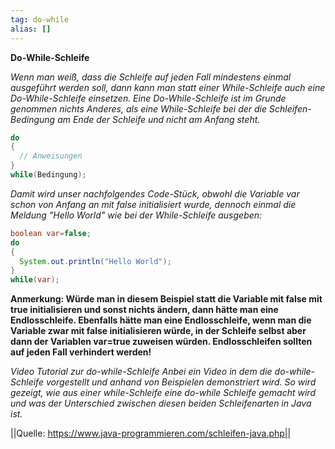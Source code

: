 ```yaml
---
tag: do-while
alias: []
---
```



**Do-While-Schleife**

*Wenn man weiß, dass die Schleife auf jeden Fall mindestens einmal ausgeführt werden soll, dann kann man statt einer While-Schleife auch eine Do-While-Schleife einsetzen. Eine Do-While-Schleife ist im Grunde genommen nichts Anderes, als eine While-Schleife bei der die Schleifen-Bedingung am Ende der Schleife und nicht am Anfang steht.*


```java
do
{
  // Anweisungen
}
while(Bedingung);
```

*Damit wird unser nachfolgendes Code-Stück, obwohl die Variable var schon von Anfang an mit false initialisiert wurde, dennoch einmal die Meldung "Hello World" wie bei der While-Schleife ausgeben:*


```java
boolean var=false;
do
{
  System.out.println("Hello World");
}
while(var);
```

**Anmerkung: Würde man in diesem Beispiel statt die Variable mit false mit true initialisieren und sonst nichts ändern, dann hätte man eine Endlosschleife. Ebenfalls hätte man eine Endlosschleife, wenn man die Variable zwar mit false initialisieren würde, in der Schleife selbst aber dann der Variablen var=true zuweisen würden. Endlosschleifen sollten auf jeden Fall verhindert werden!**

*Video Tutorial zur do-while-Schleife*
*Anbei ein Video in dem die do-while-Schleife vorgestellt und anhand von Beispielen demonstriert wird. So wird gezeigt, wie aus einer while-Schleife eine do-while Schleife* *gemacht wird und was der Unterschied zwischen diesen beiden Schleifenarten in Java ist.*

||Quelle: https://www.java-programmieren.com/schleifen-java.php||
